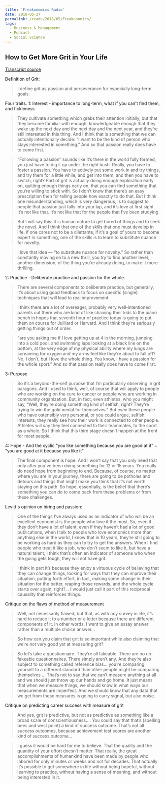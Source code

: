 ```yaml
---
title: 'Freakonomics Radio'
date: 2018-05-27
permalink: /reads/2018/05/Freakonomics/
tags:
  - Business & Management
  - Podcast
  - Social Science
---
```



How to Get More Grit in Your Life
------
[Transcript source](http://freakonomics.com/podcast/grit/)

Definition of Grit: 
> I define grit as passion and perseverance for especially long-term goals.

Four traits. 1: Interest - importance to long-term, what if you can't find them, and fickleness
> They cultivate something which grabs their attention initially, but that they become familiar with enough, knowledgeable enough that they wake up the next day and the next day and the next year, and they’re still interested in this thing. And I think that is something that we can actually intentionally decide: “I want to be the kind of person who stays interested in something.” And so that passion really does have to come first.

> “Following a passion” sounds like it’s there in the world fully formed, you just have to dig it up under the right bush. Really, you have to foster a passion. You have to actively put some work in and try things, and try them for a little while, and get into them, and then you have to switch, right? Part of grit is actually doing enough exploration early on, quitting enough things early on, that you can find something that you’re willing to stick with. So I don’t know that there’s an easy prescription then for telling people how exactly to do that. But I think one misunderstanding, which is very dangerous, is to suggest to people that passion just falls into your lap, and it’s love at first sight. It’s not like that. It’s not like that for the people that I’ve been studying.

> But I will say this: it is human nature to get bored of things and to seek the novel. And I think that one of the skills that one must develop in life, if one cares not to be a dilettante, if it’s a goal of yours to become expert in something, one of the skills is to learn to substitute nuance for novelty.

> I love that idea — “to substitute nuance for novelty.” So rather than constantly moving on to a new thrill, you try to find another level, another dimension, of the thing you’re already doing, to make it more thrilling.

2: Practice - Deliberate practice and passion for the whole.
> There are several components to deliberate practice, but generally, it’s about using good feedback to focus on specific (single) techniques that will lead to real improvement.

> I think there are a lot of overeager, probably very well-intentioned parents out there who are kind of like chaining their kids to the piano bench in hopes that seventh hour of practice today is going to put them on course for Juilliard or Harvard. And I think they’re seriously getting things out of order.

> "are you asking me if I love getting up at 4 in the morning, jumping into a cold pool, and swimming laps looking at a black line on the bottom, at the very edge of my physical ability where my lungs are screaming for oxygen and my arms feel like they’re about to fall off? No, I don’t, but I love the whole thing. You know, I have a passion for the whole sport.” And so that passion really does have to come first.

3: Purpose
> So it’s a beyond-the-self purpose that I’m particularly observing in grit paragons. And I used to think, well, of course that will apply to people who are working on the cure to cancer or people who are working in community organization. But, in fact, even athletes, who you might say, “Well, they’re doing something kind of selfish, right? They’re trying to win the gold medal for themselves.” But even these people who have ostensibly very personal, or you could argue, selfish interests, they really see how their work is connected to other people. Athletes will say they feel connected to their teammates, to the sport as a whole. So I think that this third stage doesn’t happen at the front for most people.

<!-- While review and writing, I still hold on to my belief that Passion is irrational and Purpose is rational -->

4: Hope - And the cyclic "you like something because you are good at it" + "you are good at it because you like it" 
> The final component is hope. And I won’t say that you only need that only after you’ve been doing something for 12 or 15 years. You really do need hope from beginning to end. Because, of course, no matter where you are in your journey, there are going to be potholes and detours and things that might make you think that it’s not worth staying on this path. So hope, essentially, is the belief that there’s something you can do to come back from these problems or from these challenges.

Levitt's opinion on hiring and passion: 
> One of the things I’ve always used as an indicator of who will be an excellent economist is the people who love it the most. So, even if they don’t have a lot of talent, even if they haven’t had a lot of good publications, when I talk to people who love economics more than anything else in the world, I know that in 10 years, they’re still going to be working as hard as they can to try to get the answers. When I find people who treat it like a job, who don’t seem to like it, but have a natural talent, I think that’s often an indicator of someone who when the going gets tough, they will not have grit.

<!-- The vision... **hope** to find a third middle ground option when there are only two conventional options. -->

> I think in part it’s because they enjoy a virtuous cycle of believing that they can change things, looking for ways that they can improve their situation, putting forth effort, in fact, making some change in their situation for the better, reaping those rewards, and the whole cycle starts over again, right?... I would just call it part of this reciprocal causality that reinforces things.

Critique on the flaws of method of measurement
> Well, not necessarily flawed, but that, as with any survey in life, it’s hard to reduce it to a number or a letter because there are different components of it. In other words, I want to give an essay answer rather than a multiple choice answer... 

> So how can you claim that grit is so important while also claiming that we’re not very good yet at measuring grit?

> So let’s take a questionnaire. They’re all fakeable. There are no un-fakeable questionnaires. There simply aren’t any. And they’re also subject to something called reference bias... you’re comparing yourself to a different standard than other people might be comparing themselves ... That’s not to say that we can’t measure anything at all and we should just throw up our hands and go home. It just means that when we measure things, we should know in what ways our measurements are imperfect. And we should know that any data that we get from these measures is going to carry signal, but also noise.

Critique on predicting career success with measure of grit
> And yes, grit is predictive, but not as predictive as something like a broad scale of conscientiousness.... You could say that that’s (spelling bees and west point) a kind of success outcome. That’s not all success outcomes, because achievement test scores are another kind of success outcome... 

> I guess it would be hard for me to believe. That the quality and the quantity of your effort doesn’t matter. That really, the great accomplishments of humankind have been made by people who labored for only minutes or weeks and not for decades. That actually it’s possible to get somewhere in life without being hopeful, without learning to practice, without having a sense of meaning, and without being interested in it.